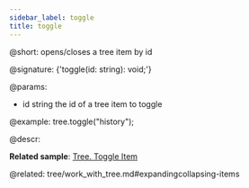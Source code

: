 ```yaml
---
sidebar_label: toggle
title: toggle
---          
```


@short: opens/closes a tree item by id

@signature: {'toggle(id: string): void;'}

@params:
- id	string		the id of a tree item to toggle

@example:
tree.toggle("history");



@descr:

**Related sample**: [Tree. Toggle Item](https://snippet.dhtmlx.com/qjk56co2)

@related: tree/work_with_tree.md#expandingcollapsing-items






